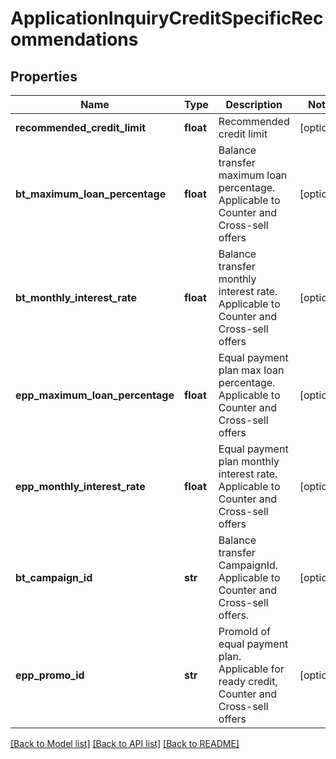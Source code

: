 # ApplicationInquiryCreditSpecificRecommendations

## Properties
Name | Type | Description | Notes
------------ | ------------- | ------------- | -------------
**recommended_credit_limit** | **float** | Recommended credit limit | [optional] 
**bt_maximum_loan_percentage** | **float** | Balance transfer maximum loan percentage. Applicable to Counter and Cross-sell offers | [optional] 
**bt_monthly_interest_rate** | **float** | Balance transfer monthly interest rate. Applicable to Counter and Cross-sell offers | [optional] 
**epp_maximum_loan_percentage** | **float** | Equal payment plan max loan percentage. Applicable to Counter and Cross-sell offers | [optional] 
**epp_monthly_interest_rate** | **float** | Equal payment plan monthly interest rate. Applicable to Counter and Cross-sell offers | [optional] 
**bt_campaign_id** | **str** | Balance transfer CampaignId. Applicable to Counter and Cross-sell offers. | [optional] 
**epp_promo_id** | **str** | PromoId of equal payment plan. Applicable for ready credit, Counter and Cross-sell offers | [optional] 

[[Back to Model list]](../README.md#documentation-for-models) [[Back to API list]](../README.md#documentation-for-api-endpoints) [[Back to README]](../README.md)

